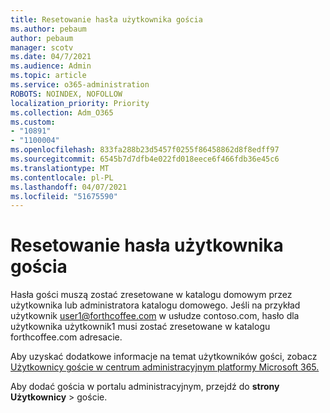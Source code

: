 ```yaml
---
title: Resetowanie hasła użytkownika gościa
ms.author: pebaum
author: pebaum
manager: scotv
ms.date: 04/7/2021
ms.audience: Admin
ms.topic: article
ms.service: o365-administration
ROBOTS: NOINDEX, NOFOLLOW
localization_priority: Priority
ms.collection: Adm_O365
ms.custom:
- "10891"
- "1100004"
ms.openlocfilehash: 833fa288b23d5457f0255f86458862d8f8edff97
ms.sourcegitcommit: 6545b7d7dfb4e022fd018eece6f466fdb36e45c6
ms.translationtype: MT
ms.contentlocale: pl-PL
ms.lasthandoff: 04/07/2021
ms.locfileid: "51675590"
---
```

# <a name="guest-user-password-reset"></a>Resetowanie hasła użytkownika gościa

Hasła gości muszą zostać zresetowane w katalogu domowym przez użytkownika lub administratora katalogu domowego. Jeśli na przykład użytkownik user1@forthcoffee.com w usłudze contoso.com, hasło dla użytkownika użytkownik1 musi zostać zresetowane w katalogu forthcoffee.com adresacie.

Aby uzyskać dodatkowe informacje na temat użytkowników gości, zobacz [Użytkownicy goście w centrum administracyjnym platformy Microsoft 365.](https://docs.microsoft.com/microsoft-365/admin/add-users/about-guest-users)

Aby dodać gościa w portalu administracyjnym, przejdź do **strony Użytkownicy**  >  goście.
